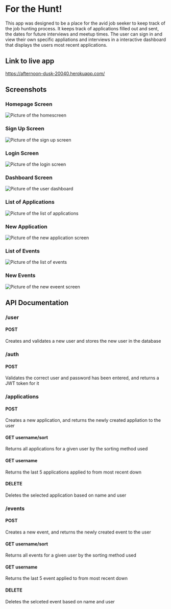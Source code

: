 <h1>For the Hunt!</h1>

This app was designed to be a place for the avid job seeker to keep track of the job hunting process. It keeps track of applications filled out and sent, the dates for future interviews and meetup times. The user can sign in and view their own 
specific appliations and interviews in a interactive dashboard that displays the users most recent applications. 

<h2>Link to live app</h2>

https://afternoon-dusk-20040.herokuapp.com/


<h2>Screenshots</h2>

<h3>Homepage Screen </h3>

![Picture of the homescreen](./screenshots/homescreen-screenshot.png)

<h3>Sign Up Screen</h3>

![Picture of the sign up screen](./screenshots/signup-screenshot.png)

<h3>Login Screen </h3>

![Picture of the login screen](./screenshots/login-screenshot.png)

<h3>Dashboard Screen</h3>

![Picture of the user dashboard](./screenshots/dashboard-screenshot.png)

<h3>List of Applications</h3>

![Picture of the list of applications](./screenshots/list-applications-screenshot.png)

<h3>New Application</h3>

![Picture of the new application screen](./screenshots/new-application-screenshot.png)

<h3>List of Events</h3>

![Picture of the list of events](./screenshots/list-events-screenshot.png)

<h3>New Events</h3>

![Picture of the new eveent screen](./screenshots/new-event-screenshot.png)


<h2>API Documentation</h2>

<h3>/user</h3>

<h4>POST</h4>

Creates and validates a new user and stores the new user in the database

<h3>/auth</h3>

<h4>POST</h4>

Validates the correct user and password has been entered, and returns a JWT token for it

<h3>/applications</h3>

<h4>POST</h4>

Creates a new application, and returns the newly created appliation to the user

<h4>GET username/sort</h4>

Returns all applications for a given user by the sorting method used

<h4>GET username</h4>

Returns the last 5 applications applied to from most recent down

<h4>DELETE</h4>

Deletes the selected application based on name and user


<h3>/events</h3>

<h4>POST</h4>

Creates a new event, and returns the newly created event to the user

<h4>GET username/sort</h4>

Returns all events for a given user by the sorting method used

<h4>GET username </h4>

Returns the last 5 event applied to from most recent down

<h4>DELETE</h4>

Deletes the selceted event based on name and user










